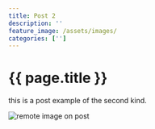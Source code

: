 ```yaml
---
title: Post 2
description: ''
feature_image: /assets/images/
categories: ['']
---
```


# {{ page.title }}

this is a post example of the second kind.


![remote image on post](https://source.unsplash.com/PdeP2ZxooVo)
